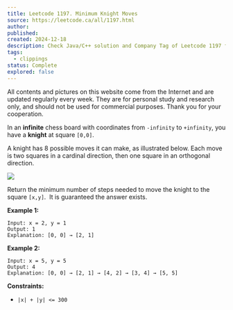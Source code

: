 ```yaml
---
title: Leetcode 1197. Minimum Knight Moves
source: https://leetcode.ca/all/1197.html
author: 
published: 
created: 2024-12-18
description: Check Java/C++ solution and Company Tag of Leetcode 1197 for free。Unlock prime for Leetcode 1197
tags:
  - clippings
status: Complete
explored: false
---
```

All contents and pictures on this website come from the Internet and are updated regularly every week. They are for personal study and research only, and should not be used for commercial purposes. Thank you for your cooperation.

In an **infinite** chess board with coordinates from `-infinity` to `+infinity`, you have a **knight** at square `[0,0]`.

A knight has 8 possible moves it can make, as illustrated below. Each move is two squares in a cardinal direction, then one square in an orthogonal direction.

![](https://assets.leetcode.com/uploads/2018/10/12/knight.png)

Return the minimum number of steps needed to move the knight to the square `[x,y]`.  It is guaranteed the answer exists.

**Example 1:**

```
Input: x = 2, y = 1
Output: 1
Explanation: [0, 0] → [2, 1]
```

**Example 2:**

```
Input: x = 5, y = 5
Output: 4
Explanation: [0, 0] → [2, 1] → [4, 2] → [3, 4] → [5, 5]
```

**Constraints:**

- `|x| + |y| <= 300`

